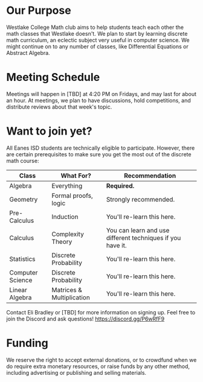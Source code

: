 # Our Purpose

Westlake College Math club aims to help students teach each other the math classes that Westlake doesn't. We plan to start by learning discrete math curriculum, an eclectic subject very useful in computer science. We might continue on to any number of classes, like Differential Equations or Abstract Algebra.

# Meeting Schedule

Meetings will happen in [TBD] at 4:20 PM on Fridays, and may last for about an hour. At meetings, we plan to have discussions, hold competitions, and distribute reviews about that week's topic.

# Want to join yet?

All Eanes ISD students are technically eligible to participate. However, there are certain prerequisites to make sure you get the most out of the discrete math course:

| Class             | What For?                  | Recommendation                                              |
| ----------------- | -------------------------- | ----------------------------------------------------------- |
| Algebra           | Everything                 | **Required.**                                               |
| Geometry          | Formal proofs, logic       | Strongly recommended.                                       |
| Pre-Calculus      | Induction                  | You'll re-learn this here.                                  |
| Calculus          | Complexity Theory          | You can learn and use different techniques if you have it.  |
| Statistics        | Discrete Probability       | You'll re-learn this here.                                  |
| Computer Science  | Discrete Probability       | You'll re-learn this here.                                  |
| Linear Algebra    | Matrices & Multiplication  | You'll re-learn this here.                                  |

Contact Eli Bradley or [TBD] for more information on signing up. Feel free to join the Discord and ask questions! https://discord.gg/P6wRfF9

# Funding

We reserve the right to accept external donations, or to crowdfund when we do require extra monetary resources, or raise funds by any other method, including advertising or publishing and selling materials.
